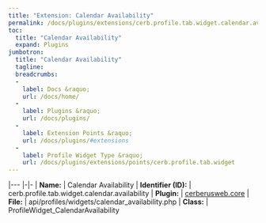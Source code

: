 ```yaml
---
title: "Extension: Calendar Availability"
permalink: /docs/plugins/extensions/cerb.profile.tab.widget.calendar.availability/
toc:
  title: "Calendar Availability"
  expand: Plugins
jumbotron:
  title: "Calendar Availability"
  tagline: 
  breadcrumbs:
  -
    label: Docs &raquo;
    url: /docs/home/
  -
    label: Plugins &raquo;
    url: /docs/plugins/
  -
    label: Extension Points &raquo;
    url: /docs/plugins/#extensions
  -
    label: Profile Widget Type &raquo;
    url: /docs/plugins/extensions/points/cerb.profile.tab.widget
---
```


|---
|-|-
| **Name:** | Calendar Availability
| **Identifier (ID):** | cerb.profile.tab.widget.calendar.availability
| **Plugin:** | [cerberusweb.core](/docs/plugins/cerberusweb.core/)
| **File:** | api/profiles/widgets/calendar_availability.php
| **Class:** | ProfileWidget_CalendarAvailability

